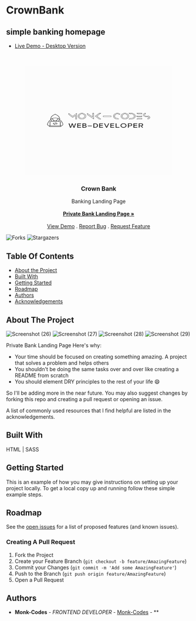 # CrownBank
## simple banking homepage
- [Live Demo - Desktop Version](https://crownbank.netlify.app/)
<br/>
<p align="center">
<img src="logo.png" alt="image" width="400" height="300">
  <a href="https://github.com/Monk-Codes/Aplha-X">
  </a>
  <h3 align="center">Crown Bank</h3>

  <p align="center">
    Banking Landing Page
    <br/>
    <br/>
    <a href="https://github.com/Monk-Codes/crownbank"><strong>Private Bank Landing Page »</strong></a>
    <br/>
    <br/>
    <a href="https://github.com/Monk-Codes/crownbank">View Demo</a>
    .
    <a href="https://github.com/Monk-Codes/crownbank/issues">Report Bug</a>
    .
    <a href="https://github.com/Monk-Codes/crownbank/issues">Request Feature</a>
  </p>
</p>

![Forks](https://img.shields.io/github/forks/Monk-Codes/crownbank?style=social) ![Stargazers](https://img.shields.io/github/stars/Monk-Codes/crownbank?style=social) 

## Table Of Contents

* [About the Project](#about-the-project)
* [Built With](#built-with)
* [Getting Started](#getting-started)
* [Roadmap](#roadmap)
* [Authors](#authors)
* [Acknowledgements](#acknowledgements)

## About The Project
![Screenshot (26)](https://github.com/Monk-Codes/CrownBank-Homepage/assets/84877191/d585a0c4-037d-4000-806f-36ea50cef0ec)
![Screenshot (27)](https://github.com/Monk-Codes/CrownBank-Homepage/assets/84877191/ade39d8e-f39d-4b05-8737-58df8c9ef9fa)
![Screenshot (28)](https://github.com/Monk-Codes/CrownBank-Homepage/assets/84877191/4efc620d-b1e1-4e56-9462-e088fa329d79)
![Screenshot (29)](https://github.com/Monk-Codes/CrownBank-Homepage/assets/84877191/bbd18c30-4063-47cb-a77a-58e009b19e15)


Private Bank Landing Page
Here's why:

* Your time should be focused on creating something amazing. A project that solves a problem and helps others
* You shouldn't be doing the same tasks over and over like creating a README from scratch
* You should element DRY principles to the rest of your life :smile:

 So I'll be adding more in the near future. You may also suggest changes by forking this repo and creating a pull request or opening an issue.

A list of commonly used resources that I find helpful are listed in the acknowledgements.

## Built With

HTML | SASS

## Getting Started

This is an example of how you may give instructions on setting up your project locally.
To get a local copy up and running follow these simple example steps.

## Roadmap

See the [open issues](https://github.com/Monk-Codes//issues) for a list of proposed features (and known issues).

### Creating A Pull Request

1. Fork the Project
2. Create your Feature Branch (`git checkout -b feature/AmazingFeature`)
3. Commit your Changes (`git commit -m 'Add some AmazingFeature'`)
4. Push to the Branch (`git push origin feature/AmazingFeature`)
5. Open a Pull Request

## Authors

* **Monk-Codes** - *FRONTEND DEVELOPER* - [Monk-Codes](https://github.com/Monk-Codes) - **

